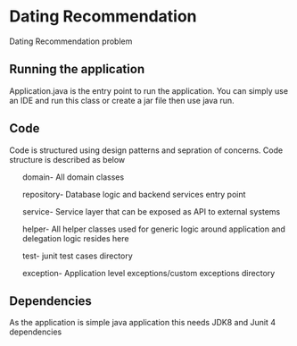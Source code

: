 # Dating Recommendation
Dating Recommendation problem

## Running the application
 Application.java is the entry point to run the application. You can simply use an IDE and run this class or create a jar file then use java run.

## Code 
Code is structured using design patterns and sepration of concerns. Code structure is described as below

<ul>domain- All domain classes </ul>
<ul>repository-  Database logic and backend services entry point</ul>
<ul>service- Service layer that can be exposed as API to external systems</ul>
<ul>helper- All helper classes used for generic logic around application and delegation logic resides here </ul>
<ul>test- junit test cases directory</ul>
<ul>exception- Application level exceptions/custom exceptions directory</ul>

## Dependencies
As the application is simple java application this needs JDK8 and Junit 4 dependencies
